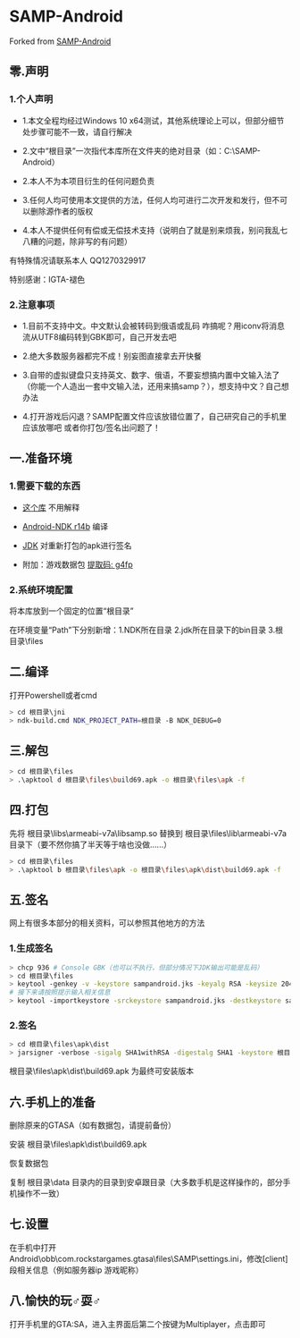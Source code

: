 # SAMP-Android

Forked from [SAMP-Android](https://github.com/y-kalcor/SA-MP-Android "SAMP-Android")

## 零.声明

### 1.个人声明

- 1.本文全程均经过Windows 10 x64测试，其他系统理论上可以，但部分细节处步骤可能不一致，请自行解决

- 2.文中“根目录”一次指代本库所在文件夹的绝对目录（如：C:\SAMP-Android）

- 2.本人不为本项目衍生的任何问题负责

- 3.任何人均可使用本文提供的方法，任何人均可进行二次开发和发行，但不可以删除源作者的版权

- 4.本人不提供任何有偿或无偿技术支持（说明白了就是别来烦我，别问我乱七八糟的问题，除非写的有问题）

有特殊情况请联系本人 QQ1270329917

特别感谢：IGTA-褪色

### 2.注意事项

- 1.目前不支持中文。中文默认会被转码到俄语或乱码 咋搞呢？用iconv将消息流从UTF8编码转到GBK即可，自己开发去吧

- 2.绝大多数服务器都完不成！别妄图直接拿去开快餐

- 3.自带的虚拟键盘只支持英文、数字、俄语，不要妄想搞内置中文输入法了（你能一个人造出一套中文输入法，还用来搞samp？），想支持中文？自己想办法

- 4.打开游戏后闪退？SAMP配置文件应该放错位置了，自己研究自己的手机里应该放哪吧 或者你打包/签名出问题了！

## 一.准备环境

### 1.需要下载的东西

- [这个库](https://github.com/Hobr/SA-MP-Android/archive/master.zip) 不用解释
- [Android-NDK r14b](https://developer.android.com/ndk/downloads/older_releases.html) 编译
- [JDK](https://www.oracle.com/technetwork/java/javase/downloads/jdk8-downloads-2133151.html) 对重新打包的apk进行签名

- 附加：游戏数据包 [提取码: g4fp](https://pan.baidu.com/s/1hzLMiT-mOsRTtZxjH8eUzQ)

### 2.系统环境配置

将本库放到一个固定的位置“根目录”

在环境变量“Path”下分别新增：1.NDK所在目录 2.jdk所在目录下的bin目录 3.根目录\files

## 二.编译

打开Powershell或者cmd

```bash
> cd 根目录\jni
> ndk-build.cmd NDK_PROJECT_PATH=根目录 -B NDK_DEBUG=0
```

## 三.解包

```bash
> cd 根目录\files
> .\apktool d 根目录\files\build69.apk -o 根目录\files\apk -f
```

## 四.打包

先将 根目录\libs\armeabi-v7a\libsamp.so 替换到 根目录\files\lib\armeabi-v7a 目录下（要不然你搞了半天等于啥也没做......）

```bash
> cd 根目录\files
> .\apktool b 根目录\files\apk -o 根目录\files\apk\dist\build69.apk -f
```

## 五.签名

网上有很多本部分的相关资料，可以参照其他地方的方法

### 1.生成签名

```bash
> chcp 936 # Console GBK（也可以不执行，但部分情况下JDK输出可能是乱码）
> cd 根目录\files
> keytool -genkey -v -keystore sampandroid.jks -keyalg RSA -keysize 2048 -validity 10000 -alias sampandroid
# 接下来请按照提示输入相关信息
> keytool -importkeystore -srckeystore sampandroid.jks -destkeystore sampandroid.jks -deststoretype pkcs12
```

### 2.签名

```bash
> cd 根目录\files\apk\dist
> jarsigner -verbose -sigalg SHA1withRSA -digestalg SHA1 -keystore 根目录\files\sampandroid.jks build69.apk sampandroid
```

根目录\files\apk\dist\build69.apk 为最终可安装版本

## 六.手机上的准备

删除原来的GTASA（如有数据包，请提前备份）

安装 根目录\files\apk\dist\build69.apk

恢复数据包

复制 根目录\data 目录内的目录到安卓跟目录（大多数手机是这样操作的，部分手机操作不一致）

## 七.设置

在手机中打开 Android\obb\com.rockstargames.gtasa\files\SAMP\settings.ini，修改[client]段相关信息（例如服务器ip 游戏昵称）

## 八.愉快的玩♂耍♂

打开手机里的GTA:SA，进入主界面后第二个按键为Multiplayer，点击即可
